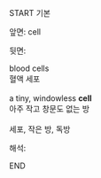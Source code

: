 START
기본

앞면:
cell


뒷면:
<div>blood cells </div><div>혈액 세포</div><br><div>a tiny, windowless <strong>cell</strong> </div><div><div>아주 작고 창문도 없는 방</div></div><br>세포, 작은 방, 독방<br>


해석:

END